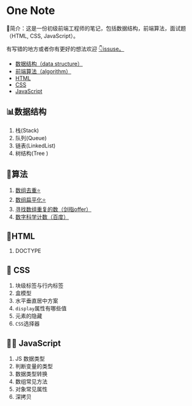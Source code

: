 # One Note

🔎简介：这是一份初级前端工程师的笔记，包括数据结构，前端算法，面试题（HTML, CSS, JavaScript）。

有写错的地方或者你有更好的想法欢迎 [👇issuse。](https://github.com/Elgar17/one-note/issues/new)

- [数据结构（data structure）](01data-structure/00RED.md)
- [前端算法（algorithm）](./02algorithm/00RED.md)
- [HTML](./03html/00RED.md)
- [CSS](./04css/00RED.md)
- [JavaScript](./05javascript/00RED.md)



## 📊数据结构
1. 栈(Stack)
2. 队列(Queue)
3. 链表(LinkedList)
4. 树结构(Tree )


## 🔐算法
1. [数组去重⭐](./02algorithm/01.md)
2. [数组扁平化⭐](./02algorithm/02.md)
3. [寻找数组重复的数（剑指offer）](./02algorithm/03.md)
4. [数字科学计数（百度）](./02algorithm/04.md)



## 📃HTML 
1. DOCTYPE

## 🎨 CSS

1. 块级标签与行内标签
2. 盒模型
3. 水平垂直居中方案
4. `display`属性有哪些值
5. 元素的隐藏
6. `CSS`选择器


## 🏃‍♂️ JavaScript

1. JS 数据类型
2. 判断变量的类型
3. 数据类型转换
4. 数组常见方法
5. 对象常见属性
6. 深拷贝







